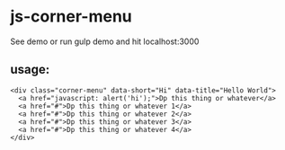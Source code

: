 # js-corner-menu

See demo or run gulp demo and hit localhost:3000

## usage:

    <div class="corner-menu" data-short="Hi" data-title="Hello World">
      <a href="javascript: alert('hi');">Dp this thing or whatever</a>
      <a href="#">Dp this thing or whatever 1</a>
      <a href="#">Dp this thing or whatever 2</a>
      <a href="#">Dp this thing or whatever 3</a>
      <a href="#">Dp this thing or whatever 4</a>
    </div>
